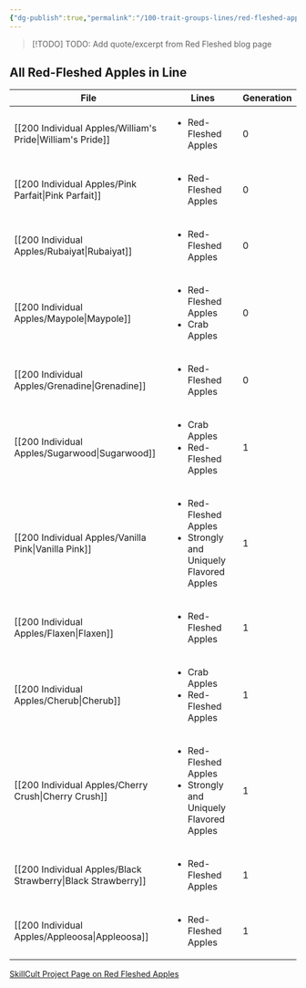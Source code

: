 ```yaml
---
{"dg-publish":true,"permalink":"/100-trait-groups-lines/red-fleshed-apples/"}
---
```



>[!TODO] TODO: Add quote/excerpt from Red Fleshed blog page

## All Red-Fleshed Apples in Line
| File                                                            | Lines                                                                              | Generation |
| --------------------------------------------------------------- | ---------------------------------------------------------------------------------- | ---------- |
| [[200 Individual Apples/William's Pride\|William's Pride]]   | <ul><li>Red-Fleshed Apples</li></ul>                                               | 0          |
| [[200 Individual Apples/Pink Parfait\|Pink Parfait]]         | <ul><li>Red-Fleshed Apples</li></ul>                                               | 0          |
| [[200 Individual Apples/Rubaiyat\|Rubaiyat]]                 | <ul><li>Red-Fleshed Apples</li></ul>                                               | 0          |
| [[200 Individual Apples/Maypole\|Maypole]]                   | <ul><li>Red-Fleshed Apples</li><li>Crab Apples</li></ul>                           | 0          |
| [[200 Individual Apples/Grenadine\|Grenadine]]               | <ul><li>Red-Fleshed Apples</li></ul>                                               | 0          |
| [[200 Individual Apples/Sugarwood\|Sugarwood]]               | <ul><li>Crab Apples</li><li>Red-Fleshed Apples</li></ul>                           | 1          |
| [[200 Individual Apples/Vanilla Pink\|Vanilla Pink]]         | <ul><li>Red-Fleshed Apples</li><li>Strongly and Uniquely Flavored Apples</li></ul> | 1          |
| [[200 Individual Apples/Flaxen\|Flaxen]]                     | <ul><li>Red-Fleshed Apples</li></ul>                                               | 1          |
| [[200 Individual Apples/Cherub\|Cherub]]                     | <ul><li>Crab Apples</li><li>Red-Fleshed Apples</li></ul>                           | 1          |
| [[200 Individual Apples/Cherry Crush\|Cherry Crush]]         | <ul><li>Red-Fleshed Apples</li><li>Strongly and Uniquely Flavored Apples</li></ul> | 1          |
| [[200 Individual Apples/Black Strawberry\|Black Strawberry]] | <ul><li>Red-Fleshed Apples</li></ul>                                               | 1          |
| [[200 Individual Apples/Appleoosa\|Appleoosa]]               | <ul><li>Red-Fleshed Apples</li></ul>                                               | 1          |


[SkillCult Project Page on Red Fleshed Apples](https://skillcult.com/red-fleshed-apple-breeding-project)